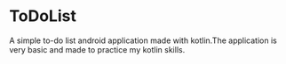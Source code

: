 # ToDoList
A simple to-do list android application made with kotlin.The application is very basic and made to practice my kotlin skills.
